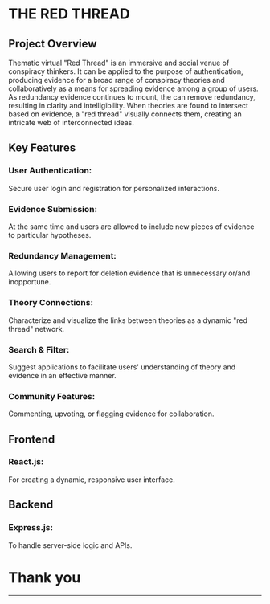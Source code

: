 # THE RED THREAD 

## Project Overview

Thematic virtual "Red Thread" is an immersive and social venue of conspiracy thinkers. It can be applied to the purpose of authentication, producing evidence for a broad range of conspiracy theories and collaboratively as a means for spreading evidence among a group of users. As redundancy evidence continues to mount, the can remove redundancy, resulting in clarity and intelligibility. When theories are found to intersect based on evidence, a "red thread" visually connects them, creating an intricate web of interconnected ideas.

## Key Features

### User Authentication: 
Secure user login and registration for personalized interactions.

### Evidence Submission: 
At the same time and users are allowed to include new pieces of evidence to particular hypotheses.

### Redundancy Management: 
Allowing users to report for deletion evidence that is unnecessary or/and inopportune.

### Theory Connections: 
Characterize and visualize the links between theories as a dynamic "red thread" network.

### Search & Filter: 
Suggest applications to facilitate users' understanding of theory and evidence in an effective manner.

### Community Features: 
Commenting, upvoting, or flagging evidence for collaboration.

## Frontend

### React.js:
 For creating a dynamic, responsive user interface.

## Backend

### Express.js: 
To handle server-side logic and APIs.


# Thank you
---



